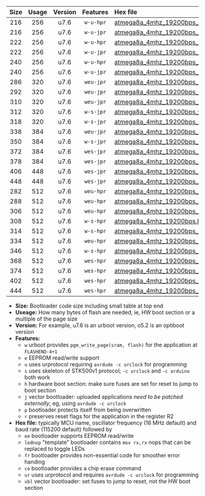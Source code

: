 |Size|Usage|Version|Features|Hex file|
|:-:|:-:|:-:|:-:|:--|
|216|256|u7.6|`w-u-hpr`|[atmega8a_4mhz_19200bps_ur.hex](https://raw.githubusercontent.com/stefanrueger/urboot/main//atmega8a_4mhz_19200bps_ur.hex)|
|216|256|u7.6|`w-u-jpr`|[atmega8a_4mhz_19200bps_ur_vbl.hex](https://raw.githubusercontent.com/stefanrueger/urboot/main//atmega8a_4mhz_19200bps_ur_vbl.hex)|
|222|256|u7.6|`w-u-hpr`|[atmega8a_4mhz_19200bps_lednop_ur.hex](https://raw.githubusercontent.com/stefanrueger/urboot/main//atmega8a_4mhz_19200bps_lednop_ur.hex)|
|222|256|u7.6|`w-u-jpr`|[atmega8a_4mhz_19200bps_lednop_ur_vbl.hex](https://raw.githubusercontent.com/stefanrueger/urboot/main//atmega8a_4mhz_19200bps_lednop_ur_vbl.hex)|
|240|256|u7.6|`w-u-hpr`|[atmega8a_4mhz_19200bps_lednop_fr_ur.hex](https://raw.githubusercontent.com/stefanrueger/urboot/main//atmega8a_4mhz_19200bps_lednop_fr_ur.hex)|
|240|256|u7.6|`w-u-jpr`|[atmega8a_4mhz_19200bps_lednop_fr_ur_vbl.hex](https://raw.githubusercontent.com/stefanrueger/urboot/main//atmega8a_4mhz_19200bps_lednop_fr_ur_vbl.hex)|
|286|320|u7.6|`weu-jpr`|[atmega8a_4mhz_19200bps_ee_ur_vbl.hex](https://raw.githubusercontent.com/stefanrueger/urboot/main//atmega8a_4mhz_19200bps_ee_ur_vbl.hex)|
|292|320|u7.6|`weu-jpr`|[atmega8a_4mhz_19200bps_ee_lednop_ur_vbl.hex](https://raw.githubusercontent.com/stefanrueger/urboot/main//atmega8a_4mhz_19200bps_ee_lednop_ur_vbl.hex)|
|310|320|u7.6|`weu-jpr`|[atmega8a_4mhz_19200bps_ee_lednop_fr_ur_vbl.hex](https://raw.githubusercontent.com/stefanrueger/urboot/main//atmega8a_4mhz_19200bps_ee_lednop_fr_ur_vbl.hex)|
|312|320|u7.6|`w-s-jpr`|[atmega8a_4mhz_19200bps_vbl.hex](https://raw.githubusercontent.com/stefanrueger/urboot/main//atmega8a_4mhz_19200bps_vbl.hex)|
|318|320|u7.6|`w-s-jpr`|[atmega8a_4mhz_19200bps_lednop_vbl.hex](https://raw.githubusercontent.com/stefanrueger/urboot/main//atmega8a_4mhz_19200bps_lednop_vbl.hex)|
|338|384|u7.6|`weu-jpr`|[atmega8a_4mhz_19200bps_ee_lednop_fr_ce_ur_vbl.hex](https://raw.githubusercontent.com/stefanrueger/urboot/main//atmega8a_4mhz_19200bps_ee_lednop_fr_ce_ur_vbl.hex)|
|350|384|u7.6|`w-s-jpr`|[atmega8a_4mhz_19200bps_lednop_fr_vbl.hex](https://raw.githubusercontent.com/stefanrueger/urboot/main//atmega8a_4mhz_19200bps_lednop_fr_vbl.hex)|
|372|384|u7.6|`wes-jpr`|[atmega8a_4mhz_19200bps_ee_vbl.hex](https://raw.githubusercontent.com/stefanrueger/urboot/main//atmega8a_4mhz_19200bps_ee_vbl.hex)|
|378|384|u7.6|`wes-jpr`|[atmega8a_4mhz_19200bps_ee_lednop_vbl.hex](https://raw.githubusercontent.com/stefanrueger/urboot/main//atmega8a_4mhz_19200bps_ee_lednop_vbl.hex)|
|406|448|u7.6|`wes-jpr`|[atmega8a_4mhz_19200bps_ee_lednop_fr_vbl.hex](https://raw.githubusercontent.com/stefanrueger/urboot/main//atmega8a_4mhz_19200bps_ee_lednop_fr_vbl.hex)|
|448|448|u7.6|`wes-jpr`|[atmega8a_4mhz_19200bps_ee_lednop_fr_ce_vbl.hex](https://raw.githubusercontent.com/stefanrueger/urboot/main//atmega8a_4mhz_19200bps_ee_lednop_fr_ce_vbl.hex)|
|282|512|u7.6|`weu-hpr`|[atmega8a_4mhz_19200bps_ee_ur.hex](https://raw.githubusercontent.com/stefanrueger/urboot/main//atmega8a_4mhz_19200bps_ee_ur.hex)|
|288|512|u7.6|`weu-hpr`|[atmega8a_4mhz_19200bps_ee_lednop_ur.hex](https://raw.githubusercontent.com/stefanrueger/urboot/main//atmega8a_4mhz_19200bps_ee_lednop_ur.hex)|
|306|512|u7.6|`weu-hpr`|[atmega8a_4mhz_19200bps_ee_lednop_fr_ur.hex](https://raw.githubusercontent.com/stefanrueger/urboot/main//atmega8a_4mhz_19200bps_ee_lednop_fr_ur.hex)|
|308|512|u7.6|`w-s-hpr`|[atmega8a_4mhz_19200bps.hex](https://raw.githubusercontent.com/stefanrueger/urboot/main//atmega8a_4mhz_19200bps.hex)|
|314|512|u7.6|`w-s-hpr`|[atmega8a_4mhz_19200bps_lednop.hex](https://raw.githubusercontent.com/stefanrueger/urboot/main//atmega8a_4mhz_19200bps_lednop.hex)|
|334|512|u7.6|`weu-hpr`|[atmega8a_4mhz_19200bps_ee_lednop_fr_ce_ur.hex](https://raw.githubusercontent.com/stefanrueger/urboot/main//atmega8a_4mhz_19200bps_ee_lednop_fr_ce_ur.hex)|
|346|512|u7.6|`w-s-hpr`|[atmega8a_4mhz_19200bps_lednop_fr.hex](https://raw.githubusercontent.com/stefanrueger/urboot/main//atmega8a_4mhz_19200bps_lednop_fr.hex)|
|368|512|u7.6|`wes-hpr`|[atmega8a_4mhz_19200bps_ee.hex](https://raw.githubusercontent.com/stefanrueger/urboot/main//atmega8a_4mhz_19200bps_ee.hex)|
|374|512|u7.6|`wes-hpr`|[atmega8a_4mhz_19200bps_ee_lednop.hex](https://raw.githubusercontent.com/stefanrueger/urboot/main//atmega8a_4mhz_19200bps_ee_lednop.hex)|
|402|512|u7.6|`wes-hpr`|[atmega8a_4mhz_19200bps_ee_lednop_fr.hex](https://raw.githubusercontent.com/stefanrueger/urboot/main//atmega8a_4mhz_19200bps_ee_lednop_fr.hex)|
|444|512|u7.6|`wes-hpr`|[atmega8a_4mhz_19200bps_ee_lednop_fr_ce.hex](https://raw.githubusercontent.com/stefanrueger/urboot/main//atmega8a_4mhz_19200bps_ee_lednop_fr_ce.hex)|

- **Size:** Bootloader code size including small table at top end
- **Useage:** How many bytes of flash are needed, ie, HW boot section or a multiple of the page size
- **Version:** For example, u7.6 is an urboot version, o5.2 is an optiboot version
- **Features:**
  + `w` urboot provides `pgm_write_page(sram, flash)` for the application at `FLASHEND-4+1`
  + `e` EEPROM read/write support
  + `u` uses urprotocol requiring `avrdude -c urclock` for programming
  + `s` uses skeleton of STK500v1 protocol; `-c urclock` and `-c arduino` both work
  + `h` hardware boot section: make sure fuses are set for reset to jump to boot section
  + `j` vector bootloader: uploaded applications *need to be patched externally*, eg, using `avrdude -c urclock`
  + `p` bootloader protects itself from being overwritten
  + `r` preserves reset flags for the application in the register R2
- **Hex file:** typically MCU name, oscillator frequency (16 MHz default) and baud rate (115200 default) followed by
  + `ee` bootloader supports EEPROM read/write
  + `lednop` "template" bootloader contains `mov rx,rx` nops that can be replaced to toggle LEDs
  + `fr` bootloader provides non-essential code for smoother error handing
  + `ce` bootloader provides a chip erase command
  + `ur` uses urprotocol and requires `avrdude -c urclock` for programming
  + `vbl` vector bootloader: set fuses to jump to reset, not the HW boot section

